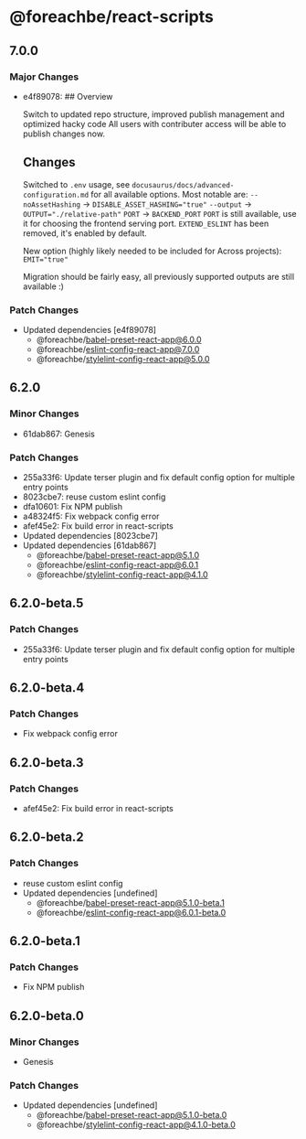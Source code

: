 # @foreachbe/react-scripts

## 7.0.0

### Major Changes

- e4f89078: ## Overview

  Switch to updated repo structure, improved publish management and optimized hacky code
  All users with contributer access will be able to publish changes now.

  ## Changes

  Switched to `.env` usage, see `docusaurus/docs/advanced-configuration.md` for all available options. Most notable are:
  `--noAssetHashing` -> `DISABLE_ASSET_HASHING="true"`
  `--output` -> `OUTPUT="./relative-path"`
  `PORT` -> `BACKEND_PORT`
  `PORT` is still available, use it for choosing the frontend serving port.
  `EXTEND_ESLINT` has been removed, it's enabled by default.

  New option (highly likely needed to be included for Across projects):
  `EMIT="true"`

  Migration should be fairly easy, all previously supported outputs are still available :)

### Patch Changes

- Updated dependencies [e4f89078]
  - @foreachbe/babel-preset-react-app@6.0.0
  - @foreachbe/eslint-config-react-app@7.0.0
  - @foreachbe/stylelint-config-react-app@5.0.0

## 6.2.0

### Minor Changes

- 61dab867: Genesis

### Patch Changes

- 255a33f6: Update terser plugin and fix default config option for multiple entry points
- 8023cbe7: reuse custom eslint config
- dfa10601: Fix NPM publish
- a48324f5: Fix webpack config error
- afef45e2: Fix build error in react-scripts
- Updated dependencies [8023cbe7]
- Updated dependencies [61dab867]
  - @foreachbe/babel-preset-react-app@5.1.0
  - @foreachbe/eslint-config-react-app@6.0.1
  - @foreachbe/stylelint-config-react-app@4.1.0

## 6.2.0-beta.5

### Patch Changes

- 255a33f6: Update terser plugin and fix default config option for multiple entry points

## 6.2.0-beta.4

### Patch Changes

- Fix webpack config error

## 6.2.0-beta.3

### Patch Changes

- afef45e2: Fix build error in react-scripts

## 6.2.0-beta.2

### Patch Changes

- reuse custom eslint config
- Updated dependencies [undefined]
  - @foreachbe/babel-preset-react-app@5.1.0-beta.1
  - @foreachbe/eslint-config-react-app@6.0.1-beta.0

## 6.2.0-beta.1

### Patch Changes

- Fix NPM publish

## 6.2.0-beta.0

### Minor Changes

- Genesis

### Patch Changes

- Updated dependencies [undefined]
  - @foreachbe/babel-preset-react-app@5.1.0-beta.0
  - @foreachbe/stylelint-config-react-app@4.1.0-beta.0
